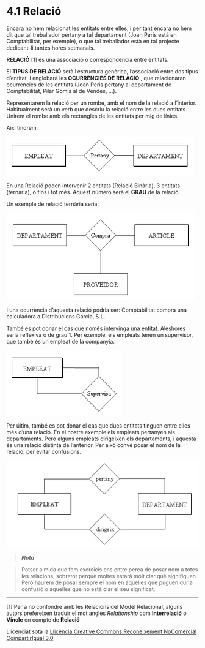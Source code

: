 # 4.1 Relació

Encara no hem relacionat les entitats entre elles, i per tant encara no hem
dit que tal treballador pertany a tal departament (Joan Peris està en
Comptabilitat, per exemple), o que tal treballador està en tal projecte
dedicant-li tantes hores setmanals.

**RELACIÓ** [1] és una associació o correspondència entre entitats.

El **TIPUS DE RELACIÓ** serà l’estructura genèrica, l’associació entre dos
tipus d’entitat, i englobarà les **OCURRÈNCIES DE RELACIÓ** , que relacionaran
ocurrències de les entitats (Joan Peris pertany al departament de
Comptabilitat, Pilar Gomis al de Vendes, ...).

Representarem la relació per un rombe, amb el nom de la relació a l’interior.
Habitualment serà un verb que descriu la relació entre les dues entitats.
Unirem el rombe amb els rectangles de les entitats per mig de línies.

Així tindrem:

![](relacio1.png)

En una Relació poden intervenir 2 entitats (Relació Binària), 3 entitats
(ternària), o fins i tot més. Aquest número serà el **GRAU** de la relació.

Un exemple de relació ternària seria:

![](relacio2.png)

I una ocurrència d’aquesta relació podria ser: Comptabilitat compra una
calculadora a Distribucions Garcia, S.L.

També es pot donar el cas que només intervinga una entitat. Aleshores seria
reflexiva o de grau 1. Per exemple, els empleats tenen un supervisor, que
també és un empleat de la companyia.

![](relacio3.png)

Per últim, també es pot donar el cas que dues entitats tinguen entre elles més
d’una relació. En el nostre exemple els empleats pertanyen als departaments.
Però alguns empleats dirigeixen els departaments, i aquesta és una relació
distinta de l’anterior. Per això convé posar el nom de la relació, per evitar
confusions.

![](relacio4.png)



> **_Nota_**

> Potser a mida que fem exercicis ens entre perea de posar nom a totes les
> relacions, sobretot perquè moltes estarà molt clar què signifiquen. Però
> haurem de posar sempre el nom en aquelles que puguen dur a confusió o
> aquelles que no està clar el seu significat.

  

  

* * *

[1] Per a no confondre amb les Relacions del Model Relacional, alguns autors
prefereixen traduir el mot anglès _Relationship_ com **Interrelació** o
**Vincle** en compte de **Relació**


Llicenciat sota la  [Llicència Creative Commons Reconeixement NoComercial
CompartirIgual 3.0](http://creativecommons.org/licenses/by-nc-sa/3.0/)

